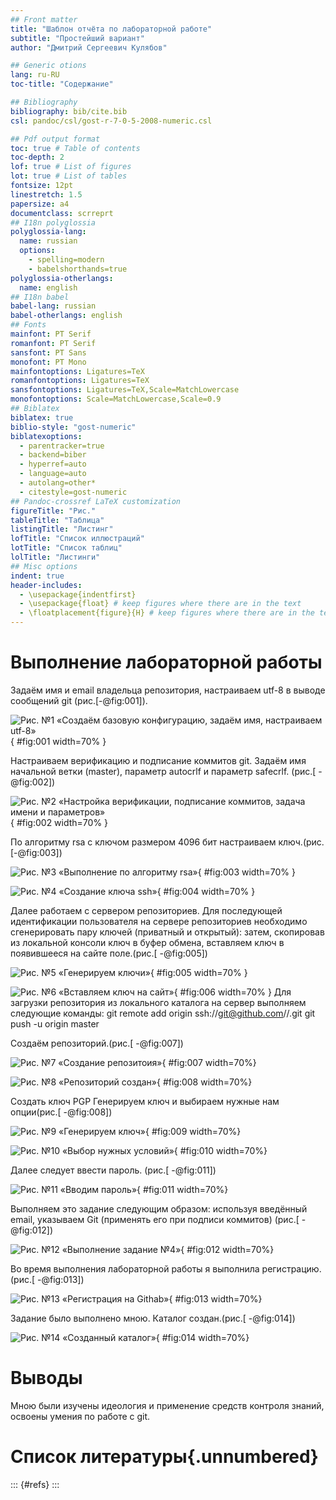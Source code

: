 ```yaml
---
## Front matter
title: "Шаблон отчёта по лабораторной работе"
subtitle: "Простейший вариант"
author: "Дмитрий Сергеевич Кулябов"

## Generic otions
lang: ru-RU
toc-title: "Содержание"

## Bibliography
bibliography: bib/cite.bib
csl: pandoc/csl/gost-r-7-0-5-2008-numeric.csl

## Pdf output format
toc: true # Table of contents
toc-depth: 2
lof: true # List of figures
lot: true # List of tables
fontsize: 12pt
linestretch: 1.5
papersize: a4
documentclass: scrreprt
## I18n polyglossia
polyglossia-lang:
  name: russian
  options:
	- spelling=modern
	- babelshorthands=true
polyglossia-otherlangs:
  name: english
## I18n babel
babel-lang: russian
babel-otherlangs: english
## Fonts
mainfont: PT Serif
romanfont: PT Serif
sansfont: PT Sans
monofont: PT Mono
mainfontoptions: Ligatures=TeX
romanfontoptions: Ligatures=TeX
sansfontoptions: Ligatures=TeX,Scale=MatchLowercase
monofontoptions: Scale=MatchLowercase,Scale=0.9
## Biblatex
biblatex: true
biblio-style: "gost-numeric"
biblatexoptions:
  - parentracker=true
  - backend=biber
  - hyperref=auto
  - language=auto
  - autolang=other*
  - citestyle=gost-numeric
## Pandoc-crossref LaTeX customization
figureTitle: "Рис."
tableTitle: "Таблица"
listingTitle: "Листинг"
lofTitle: "Список иллюстраций"
lotTitle: "Список таблиц"
lolTitle: "Листинги"
## Misc options
indent: true
header-includes:
  - \usepackage{indentfirst}
  - \usepackage{float} # keep figures where there are in the text
  - \floatplacement{figure}{H} # keep figures where there are in the text
---
```


# Выполнение лабораторной работы
Задаём имя и email владельца репозитория, настраиваем utf-8 в выводе
сообщений git (рис.[-@fig:001]).

![Рис. №1 «Создаём базовую конфигурацию, задаём имя, настраиваем utf-8»](image/№1.jpg){ #fig:001 width=70% }

Настраиваем верификацию и подписание коммитов git. Задаём имя начальной ветки (master), параметр autocrlf и параметр safecrlf. (рис.[ -@fig:002])

![Рис. №2 «Настройка верификации, подписание коммитов, задача имени и параметров»](image/2.jpg){ #fig:002 width=70% }

По алгоритму rsa с ключом размером 4096 бит настраиваем ключ.(рис.[-@fig:003]) 

![Рис. №3 «Выполнение по алгоритму rsa»](image/3.jpg){ #fig:003 width=70% }

![Рис. №4 «Создание ключа ssh»](image/4.jpg){ #fig:004 width=70% }

Далее работаем с сервером репозиториев. Для последующей идентификации
пользователя на сервере репозиториев необходимо сгенерировать пару ключей
(приватный и открытый):
затем, скопировав из локальной консоли ключ в буфер обмена, вставляем ключ
в появившееся на сайте поле.(рис.[ -@fig:005])

![Рис. №5 «Генерируем ключи»](image/5.jpg){ #fig:005 width=70% }

![Рис. №6 «Вставляем ключ на сайт»](image/6.jpg){ #fig:006 width=70% }
Для загрузки репозитория из локального каталога на сервер выполняем следующие
команды: git remote add origin
 ssh://git@github.com/<username>/<reponame>.git
git push -u origin master

Создаём репозиторий.(рис.[ -@fig:007])

![Рис. №7 «Создание репозитоия»](image/7.jpg){ #fig:007 width=70%}

![Рис. №8 «Репозиторий создан»](image/8.jpg){ #fig:008 width=70%}

Создать ключ PGP
Генерируем ключ и выбираем нужные нам опции(рис.[ -@fig:008])

![Рис. №9 «Генерируем ключ»](image/9.jpg){ #fig:009 width=70%}

![Рис. №10 «Выбор нужных условий»](image/10.jpg){ #fig:010 width=70%}

Далее следует ввести пароль. (рис.[ -@fig:011])

![Рис. №11 «Вводим пароль»](image/11.jpg){ #fig:011 width=70%}

Выполняем это задание следующим образом: используя введённый email, указываем Git (применять его при подписи коммитов) (рис.[ -@fig:012])

![Рис. №12 «Выполнение задание №4»](image/12.jpg){ #fig:012 width=70%}

Во время выполнения лабораторной работы я выполнила регистрацию.(рис.[ -@fig:013])

![Рис. №13 «Регистрация на Githab»](image/13.jpg){ #fig:013 width=70%}

Задание было выполнено мною. Каталог создан.(рис.[ -@fig:014])

![Рис. №14 «Созданный каталог»](image/14.jpg){ #fig:014 width=70%}

# Выводы
Мною были изучены идеология и применение средств контроля знаний, освоены умения по работе с git.



# Список литературы{.unnumbered}

::: {#refs}
:::
